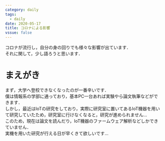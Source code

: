 ```yaml
---
category: daily
tags:
  - daily
date: 2020-05-17
title: コロナによる影響
vssue: false
---
```


コロナが流行し，自分の身の回りでも様々な影響が出ています．  
それに関して，少し語ろうと思います．

<!-- more -->
# まえがき
まず，大学へ登校できなくなったのが一番辛いです．  
僕は情報系の学部に通っており，基本PC一台あれば実験やら論文執筆などができます．  
しかし，最近はIoTの研究をしており，実際に研究室に置いてあるIoT機器を用いて研究していたため，研究室に行けなくなると，研究が進められません...  
このため，現在は論文を読んだり，IoT機器のファームウェア解析などしかできていません．  
実機を用いた研究が行える日が早くきて欲しいです...